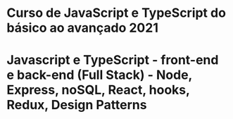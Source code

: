 # Curso de JavaScript e TypeScript do básico ao avançado 2021
# Javascript e TypeScript - front-end e back-end (Full Stack) - Node, Express, noSQL, React, hooks, Redux, Design Patterns
